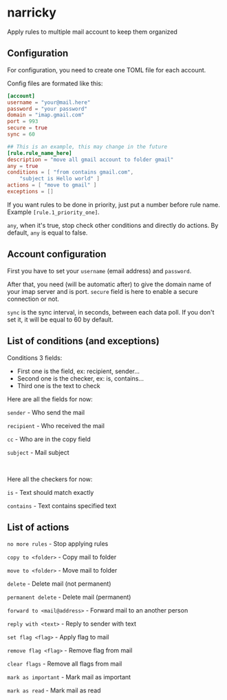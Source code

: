 # narricky
Apply rules to multiple mail account to keep them organized

## Configuration
For configuration, you need to create one TOML file for each account.

Config files are formated like this:

```toml
[account]
username = "your@mail.here"
password = "your password"
domain = "imap.gmail.com"
port = 993
secure = true
sync = 60

## This is an example, this may change in the future
[rule.rule_name_here]
description = "move all gmail account to folder gmail"
any = true
conditions = [ "from contains gmail.com",
	"subject is Hello world" ]
actions = [ "move to gmail" ]
exceptions = []
```

If you want rules to be done in priority, just put a number before rule name.
Example `[rule.1_priority_one]`.

`any`, when it's true, stop check other conditions and directly do actions. By default, `any` is equal to false.

## Account configuration
First you have to set your `username` (email address) and `password`.

After that, you need (will be automatic after) to give the domain name of your imap server and is port.
`secure` field is here to enable a secure connection or not.

`sync` is the sync interval, in seconds, between each data poll. If you don't set it, it will be equal to 60 by default.

## List of conditions (and exceptions)
Conditions 3 fields:
- First one is the field, ex: recipient, sender...
- Second one is the checker, ex: is, contains...
- Third one is the text to check

Here are all the fields for now:

`sender` - Who send the mail

`recipient` - Who received the mail

`cc` - Who are in the copy field

`subject` - Mail subject
    
<br />

Here all the checkers for now:

`is` - Text should match exactly

`contains` - Text contains specified text

## List of actions
`no more rules` - Stop applying rules

`copy to <folder>` - Copy mail to folder

`move to <folder>` - Move mail to folder

`delete` - Delete mail (not permanent)

`permanent delete` - Delete mail (permanent)

`forward to <mail@address>` - Forward mail to an another person

`reply with <text>` - Reply to sender with text

`set flag <flag>` - Apply flag to mail

`remove flag <flag>` - Remove flag from mail

`clear flags` - Remove all flags from mail

`mark as important` - Mark mail as important

`mark as read` - Mark mail as read
